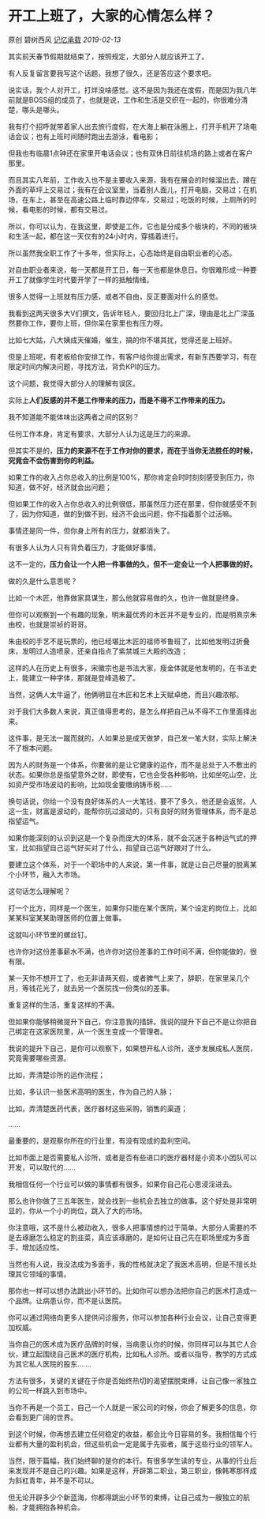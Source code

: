# 开工上班了，大家的心情怎么样？

原创 碧树西风 [记忆承载](javascript:void(0);) *2019-02-13*

其实前天春节假期就结束了，按照规定，大部分人就应该开工了。



有人反复留言要我写这个话题，我想了很久，还是答应这个要求吧。



说实话，我个人对开工，打烊没啥感觉。这不是因为我还在度假，而是因为我八年前就是BOSS组的成员了，也就是说，工作和生活是交织在一起的，你很难分清楚，哪头是哪头。



我有打个招呼就带着家人出去旅行度假，在大海上躺在泳圈上，打开手机开了场电话会议；也有上班时间随时跑出去游泳，看电影；



但我也有临晨1点钟还在家里开电话会议；也有双休日前往机场的路上或者在客户那里。



而且其实八年前，工作收入也不是主要收入来源，我有在展会的时候溜出去，蹲在外面的草坪上交易过；我有在会议室里，当着别人面儿，打开电脑，交易过；在机场，在车上，甚至在高速公路上临时靠边停车，交易过；吃饭的时候，上厕所的时候，看电影的时候，都有交易过。



所以，你可以认为，在我这里，即使是工作，它也是分成多个板块的，不同的板块和生活一起，都在这一天仅有的24小时内，穿插着进行。



所以虽然我全职工作了十多年，但实际上，心态始终是自由职业者的心态。



对自由职业者来说，每一天都是开工日，每一天也都是休息日。你很难形成一种要开工了就像学生时代要开学了一样的抵触情绪。



很多人觉得一上班就有压力感，或者不自由，反正要面对什么的感觉。



我看到这两天很多大V们撰文，告诉年轻人，要回归北上广深，理由是北上广深虽然要你工作，要你上班，但你呆在家里也有压力呀。



比如七大姑，八大姨成天催婚，催生，搞的你不堪其扰，觉得还是上班好。



但是上班呢，有老板给你安排工作，有客户给你提出需求，有新东西要学习，有在限定时间内解决问题，寻找方法，背负KPI的压力。



这个问题，我觉得大部分人的理解有误区。



实际上**人们反感的并不是工作带来的压力，而是不得不工作带来的压力。**



我不知道能不能体味出这两者之间的区别？



任何工作本身，肯定有要求，大部分人认为这是压力的来源。



但其实不是的，**压力的来源不在于工作对你的要求，而在于当你无法胜任的时候，究竟会不会伤害到你的利益。**



如果工作的收入占你总收入的比例是100%，那你肯定会时时刻刻感受到压力，你知道，做不好，经济就会出问题；



但如果工作的收入占你总收入的比例很低，那虽然压力还在那里，但你就感受不到了，因为你知道，做的到做不到，经济不会出问题，你不指着那个过活嘛。



事情还是同一件，但你身上所有的压力，就都消失了。



有很多人认为人只有背负着压力，才能做好事情。



这不一定的，**压力会让一个人把一件事做的久，但不一定会让一个人把事做的好。**



做的久是什么意思呢？



比如一个木匠，他靠做家具谋生，那么他就容易做的久，也许一做就是终身。



但你可以观察到一个有趣的现象，明末最优秀的木匠并不是专业的，而是明熹宗朱由校，也就是崇祯的哥哥。



朱由校的手艺不是玩票的，他已经堪比木匠的祖师爷鲁班了，比如他发明过折叠床，发明过人造喷泉，还亲自指点了紫禁城三大殿的改造；



这样的人在历史上有很多，宋徽宗也是书法大家，瘦金体就是他发明的，在书法史上，能建立一种字体，那就是登峰造极了。



当然，这俩人太牛逼了，他俩明显在木匠和艺术上天赋卓绝，而且兴趣浓郁。



对于我们大多数人来说，真正值得思考的，是怎么样把自己从不得不工作里面择出来。



这件事，是无法一蹴而就的，人如果总是成天做梦，自己发一笔大财，实际上解决不了根本问题。



因为人的财务是一个体系，你要做的是让它健康的运作，而不是总处于入不敷出的状态。如果你总是指望意外之财，即使有，它也会受各种影响，比如坐吃山空，比如资产受市场波动的影响，比如现金要缴纳铸币税......



换句话说，你给一个没有良好体系的人一大笔钱，要不了多久，他还是会返贫。人这一生，财富是波动的，能帮你抗过波动的，只有良好的财务管理体系，而不是总指望运气。



如果你能深刻的认识到这是一个复杂而庞大的体系，就不会沉迷于各种运气式的押宝，比如指望自己运气好买对了什么，指望自己运气好跟对了什么。



要建立这个体系，对于一个职场中的人来说，第一件事，就是让自己尽量的脱离某个小环节，融入大市场。



这句话怎么理解呢？



打一个比方，同样是一个医生，如果你只能在某个医院，某个设定的岗位上，比如某某科室某某助理医师的位置上做事。



这就叫小环节里的螺丝钉。



也许你对这份差事薪水不满，也许你对这份差事的工作时间不满，但你能做的，很有限。



某一天你不想开工了，也无非请两天假，或者脾气上来了，辞职，在家里呆几个月，等钱花光了，就去另一个医院找一份类似的差事。



重复这样的生活，重复这样的不满。



但如果你能够稍微提升下自己，你注意我的措辞。我说的提升下自己不是让你把自己绑定在这家医院里，从一个医生变成一个管理者。



我说的提升下自己，是你可以观察下，如果想开私人诊所，逐步发展成私人医院，究竟需要哪些资源。



比如，弄清楚诊所的运作流程；

比如，多认识一些医术高明的医生，作为自己的人脉；

比如，弄清楚医药代表，医疗器材这些采购，销售的渠道；

......



最重要的，是观察你所在的行业里，有没有现成的盈利空间。



比如市面上是否需要私人诊所，或者是否有些进口的医疗器材是小资本小团队可以开发，可以取代的......



我相信任何一个行业可以做的事情都有很多，如果你自己花心思浸淫进去。



那么也许你做了三五年医生，就会找到一些机会去独立的做事。这个好处是非常明显的，你从一个小的岗位，跳入了大的市场。



你注意哦，这不是什么被动收入，很多人把事情想的过于简单。大部分人需要的不是去琢磨怎么稳定的割韭菜，真应该琢磨的，是如何让自己先在职场里成为多面手，增加适应性。



当然也有人说，我没法成为多面手，我的性格就决定了我医术高明，但是不擅长处理其它领域的事情。



那你也一样可以想办法跳出小环节的。比如你可以想办法把你自己的医术打造成一个品牌。让病患认你，而不是认医院。



你可以通过网络向更多人提供问诊服务，你可以参加各种行业会议，让自己变得更加权威。



当你自己的医术成为医疗品牌的时候，当病患认你的时候，你同样可以与其它人合伙，建立起围绕自己医术的医疗机构，比如私人诊所。或者以指导，教学的方式成为其它私人医院的股东.......



方法有很多，关键的关键在于你是否始终热切的渴望摆脱束缚，让自己像一家独立的公司一样跳入到市场中。



当你不再是一个员工，自己一个人就是一家公司的时候，你会了解更多的信息，你会看到更广阔的世界。



到这个时候，你再想去建立任何稳定的收益，都会比今日容易的多。我相信每个行业都有大量的盈利机会，但这些机会一定是属于先驱者，属于这些行业的领军人。



当然，限于篇幅，我们始终聊的是你的本行。有很多学生读的专业，从事的行业后来发现并不是自己的兴趣。如果是这样，开辟第二职业，第三职业，像韩寒那样成为斜杠青年，并不是不可以。



但无论开辟多少个新蓝海，你都得跳出小环节的束缚，让自己成为一艘独立的航船，才能拥抱各种机会。